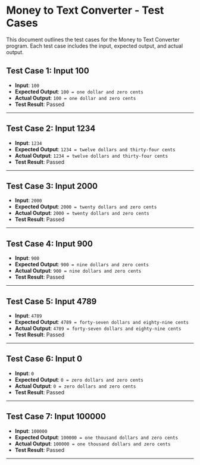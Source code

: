 # Money to Text Converter - Test Cases

This document outlines the test cases for the Money to Text Converter program. Each test case includes the input, expected output, and actual output.

## Test Case 1: Input 100
- **Input**: `100`
- **Expected Output**: `100 = one dollar and zero cents`
- **Actual Output**: `100 = one dollar and zero cents`
- **Test Result**: Passed

---

## Test Case 2: Input 1234
- **Input**: `1234`
- **Expected Output**: `1234 = twelve dollars and thirty-four cents`
- **Actual Output**: `1234 = twelve dollars and thirty-four cents`
- **Test Result**: Passed

---

## Test Case 3: Input 2000
- **Input**: `2000`
- **Expected Output**: `2000 = twenty dollars and zero cents`
- **Actual Output**: `2000 = twenty dollars and zero cents`
- **Test Result**: Passed

---

## Test Case 4: Input 900
- **Input**: `900`
- **Expected Output**: `900 = nine dollars and zero cents`
- **Actual Output**: `900 = nine dollars and zero cents`
- **Test Result**: Passed

---

## Test Case 5: Input 4789
- **Input**: `4789`
- **Expected Output**: `4789 = forty-seven dollars and eighty-nine cents`
- **Actual Output**: `4789 = forty-seven dollars and eighty-nine cents`
- **Test Result**: Passed

---

## Test Case 6: Input 0
- **Input**: `0`
- **Expected Output**: `0 = zero dollars and zero cents`
- **Actual Output**: `0 = zero dollars and zero cents`
- **Test Result**: Passed

---

## Test Case 7: Input 100000
- **Input**: `100000`
- **Expected Output**: `100000 = one thousand dollars and zero cents`
- **Actual Output**: `100000 = one thousand dollars and zero cents`
- **Test Result**: Passed

---
